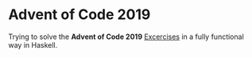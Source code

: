 # Advent of Code 2019

Trying to solve the **Advent of Code 2019** [Excercises](https://adventofcode.com/2019) in a fully functional way in Haskell.
